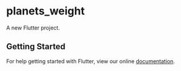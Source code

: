 # planets_weight

A new Flutter project.

## Getting Started

For help getting started with Flutter, view our online
[documentation](https://flutter.io/).
